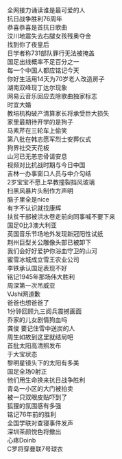 全网接力诵读谁是最可爱的人  
抗日战争胜利76周年  
恭喜恭喜是首抗日歌曲  
汶川地震失去右腿女孩残奥夺金  
找到你了夜皇后  
日学者称731部队罪行无法被掩盖  
国足出线概率不足百分之一  
每一个中国人都应铭记今天  
你好生活用14天为70岁老人改造房子  
湖南双峰现丁达尔现象  
网易云音乐回应去除歌曲独家标志  
时宜大婚  
教培机构破产清算家长将承受巨大损失  
家里最期待开学的是狗子  
马素芹在三轮车上偷笑  
第八批在韩志愿军烈士安葬仪式  
狗界社交天花板  
山河已无恙忠骨请安息  
视频对比抗战时期与今日中国  
吉林一办事窗口人员与中介勾结  
2岁宝宝不愿上早教撞裂挡风玻璃  
扫黑风暴片头制作方声明  
脑子里全是nice  
有字不认识就找康辉  
扶贫干部被洪水卷走前向同事喊不要下来  
国足0比3澳大利亚  
英国音乐节场地外发现新冠阳性试纸  
荆州巨型关公雕像头部已被卸下  
我们会好好爱护你浴血守卫的山河  
蜜雪冰城成立雪王农业公司  
李铁承认国足表现不好  
铭记1945年那场伟大胜利  
周深第一次吊威亚  
VJshi网道歉  
爸爸也想爸爸了  
1分钟回顾九三阅兵震撼画面  
乔家的儿女剧情狗血吗  
龚俊 要记住雪中送炭的人  
周生如故到这里就结局吧  
首批太阳高清照发布  
于大宝状态  
黎明星镜头下的太阳有多美  
国足全场0射正  
他们用生命换来抗日战争胜利  
青岛一小区的大门被拍卖  
被一只双眼皮贴吓到了  
狐狸的氛围感有多强  
铭记76年前的胜利  
全国学联对查寝事件发声  
深圳茶颜悦色将撤出  
心疼Doinb  
C罗将穿曼联7号球衣  
